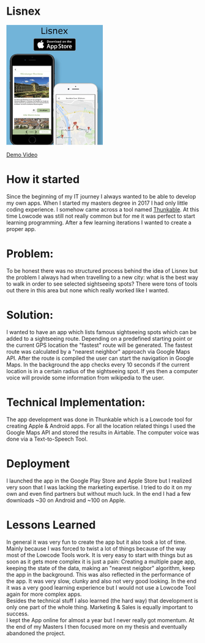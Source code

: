# Lisnex
<img src="logo.png" width=50% height=50%>

[Demo Video](https://www.dropbox.com/scl/fi/dz6yqzcuz8s8y2qxq5p9a/insta-vid.mp4?rlkey=8g1pjj5mcyxcou04me65fkn6s&dl=0/)

# How it started
Since the beginning of my IT journey I always wanted to be able to develop my own apps. When I started my masters degree in 2017 I had only little coding experience. I somehow came across a tool named [Thunkable](https://thunkable.com/). At this time Lowcode was still not really common but for me it was perfect to start learning programming. After a few learning iterations I wanted to create a proper app.

# Problem:
To be honest there was no structured process behind the idea of Lisnex but the problem I always had when travelling to a new city: what is the best way to walk in order to see selected sightseeing spots? There were tons of tools out there in this area but none which really worked like I wanted.

# Solution:
I wanted to have an app which lists famous sightseeing spots which can be added to a sightseeing route. Depending on a predefined starting point or the current GPS location the "fastest" route will be generated. The fastest route was calculated by a "nearest neighbor" approach via Google Maps API. After the route is compiled the user can start the navigation in Google Maps. In the background the app checks every 10 seconds if the current location is in a certain radius of the sightseeing spot. If yes then a computer voice will provide some information from wikipedia to the user.

# Technical Implementation:
The app development was done in Thunkable which is a Lowcode tool for creating Apple & Android apps. For all the location related things I used the Google Maps API and stored the results in Airtable. The computer voice was done via a Text-to-Speech Tool. <br>

# Deployment
I launched the app in the Google Play Store and Apple Store but I realized very soon that I was lacking the marketing expertise. I tried to do it on my own and even find partners but without much luck. In the end I had a few downloads ~30 on Android and ~100 on Apple.

# Lessons Learned
In general it was very fun to create the app but it also took a lot of time. Mainly because I was forced to twist a lot of things because of the way most of the Lowcode Tools work. It is very easy to start with things but as soon as it gets more complex it is just a pain: Creating a multiple page app, keeping the state of the data, making an "nearest neigbor" algorithm, keep the app in the background. This was also reflected in the performance of the app. It was very slow, clunky and also not very good looking. In the end it was a very good learning experience but I would not use a Lowcode Tool again for more complex apps.
<br>
Besides the technical stuff I also learned (the hard way) that development is only one part of the whole thing. Marketing & Sales is equally important to success. <br>
I kept the App online for almost a year but I never really got momentum. At the end of my Masters I then focused more on my thesis and eventually abandoned the project.
